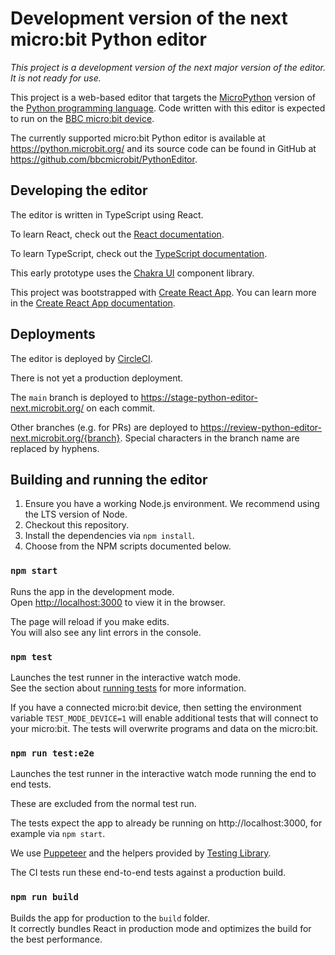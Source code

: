 # Development version of the next micro:bit Python editor

*This project is a development version of the next major version of the editor. It is not ready for use.*

This project is a web-based editor that targets the [MicroPython](https://micropython.org) version of the [Python programming language](http://python.org/). Code written with this editor is expected to run on the [BBC micro:bit device](https://microbit.org).

The currently supported micro:bit Python editor is available at https://python.microbit.org/ and its source code can be found in GitHub at https://github.com/bbcmicrobit/PythonEditor.


## Developing the editor

The editor is written in TypeScript using React.

To learn React, check out the [React documentation](https://reactjs.org/).

To learn TypeScript, check out the [TypeScript documentation](https://www.typescriptlang.org/).

This early prototype uses the [Chakra UI](https://chakra-ui.com/) component library.

This project was bootstrapped with [Create React App](https://github.com/facebook/create-react-app). You can learn more in the [Create React App documentation](https://facebook.github.io/create-react-app/docs/getting-started).

## Deployments

The editor is deployed by [CircleCI](https://circleci.com/gh/microbit-foundation/python-editor-next).

There is not yet a production deployment.

The `main` branch is deployed to https://stage-python-editor-next.microbit.org/ on each commit.

Other branches (e.g. for PRs) are deployed to https://review-python-editor-next.microbit.org/{branch}. Special characters in the branch name are replaced by hyphens.

## Building and running the editor

1. Ensure you have a working Node.js environment. We recommend using the LTS version of Node.
2. Checkout this repository.
3. Install the dependencies via `npm install`.
4. Choose from the NPM scripts documented below.

### `npm start`

Runs the app in the development mode.\
Open [http://localhost:3000](http://localhost:3000) to view it in the browser.

The page will reload if you make edits.\
You will also see any lint errors in the console.

### `npm test`

Launches the test runner in the interactive watch mode.\
See the section about [running tests](https://facebook.github.io/create-react-app/docs/running-tests) for more information.

If you have a connected micro:bit device, then setting the environment variable `TEST_MODE_DEVICE=1` will enable additional tests that will connect to your micro:bit. The tests will overwrite programs and data on the micro:bit.

### `npm run test:e2e`

Launches the test runner in the interactive watch mode running the end to end tests.

These are excluded from the normal test run.

The tests expect the app to already be running on http://localhost:3000, for example via `npm start`.

We use [Puppeteer](https://pptr.dev/) and the helpers provided by [Testing Library](https://testing-library.com/docs/pptr-testing-library/intro/).

The CI tests run these end-to-end tests against a production build.

### `npm run build`

Builds the app for production to the `build` folder.\
It correctly bundles React in production mode and optimizes the build for the best performance.

